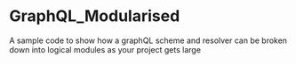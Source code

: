 # GraphQL_Modularised
A sample code to show how a graphQL scheme and resolver can be broken down into logical modules as your project gets large
